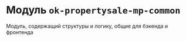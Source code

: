 # Модуль `ok-propertysale-mp-common`

Модуль, содержащий структуры и логику, общие для бэкенда и фронтенда
